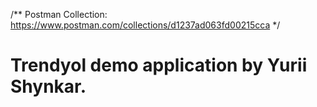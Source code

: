 

/** Postman Collection: https://www.postman.com/collections/d1237ad063fd00215cca  */


# Trendyol demo application by Yurii Shynkar.

